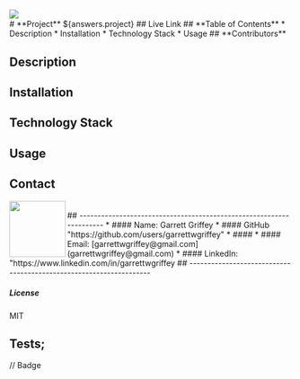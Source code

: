   # <img align="left" src= "https://img.shields.io/badge/License-${answers.license}-green">
  <br />
  # **Project** 
  ${answers.project}
  ## Live Link
  ##  **Table of Contents**
    * Description
    * Installation
    * Technology Stack
    * Usage
  ## **Contributors**
  
  ## **Description**
  
  ## **Installation**
  
  ## **Technology Stack**
  
  ## **Usage**
  
  ## **Contact**

<img align="left" width="100" height="100" src="https://avatars.githubusercontent.com/u/59263270?">


<br/>
## --------------------------------------------------------------------
* ####  Name: Garrett Griffey
* ####   GitHub "https://github.com/users/garrettwgriffey"
* ####  
* #### Email: [garrettwgriffey@gmail.com](garrettwgriffey@gmail.com)
* #### LinkedIn: "https://www.linkedin.com/in/garrettwgriffey
## -------------------------------------------------------------------
<br/>

##### **License**
MIT
## Tests;

// Badge

